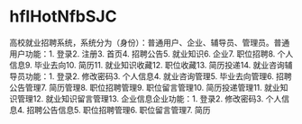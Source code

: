 # hfIHotNfbSJC
高校就业招聘系统，系统分为（身份）：普通用户、企业、辅导员、管理员。普通用户功能：1. 登录2. 注册3. 首页4. 招聘公告5. 就业知识6. 企业7. 职位招聘8. 个人信息9. 毕业去向10. 简历11. 就业知识收藏12. 职位收藏13. 简历投递14. 就业咨询辅导员功能：1. 登录2. 修改密码3. 个人信息4. 就业咨询管理5. 毕业去向管理6. 招聘公告管理7. 简历管理8. 职位招聘管理9. 职位留言管理10. 简历投递管理11. 就业知识管理12. 就业知识留言管理13. 企业信息企业功能：1. 登录2. 修改密码3. 个人信息4. 招聘公告信息5. 职位招聘管理6. 职位留言管理7. 简历
